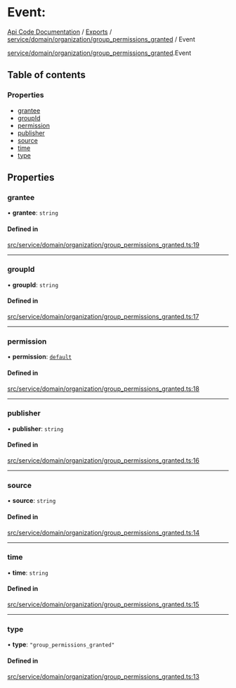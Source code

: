 # Event: 
 
[Api Code Documentation](../README.md) / [Exports](../modules.md) / [service/domain/organization/group\_permissions\_granted](../modules/service_domain_organization_group_permissions_granted.md) / Event

[service/domain/organization/group_permissions_granted](../modules/service_domain_organization_group_permissions_granted.md).Event

## Table of contents

### Properties

- [grantee](service_domain_organization_group_permissions_granted.Event.md#grantee)
- [groupId](service_domain_organization_group_permissions_granted.Event.md#groupid)
- [permission](service_domain_organization_group_permissions_granted.Event.md#permission)
- [publisher](service_domain_organization_group_permissions_granted.Event.md#publisher)
- [source](service_domain_organization_group_permissions_granted.Event.md#source)
- [time](service_domain_organization_group_permissions_granted.Event.md#time)
- [type](service_domain_organization_group_permissions_granted.Event.md#type)

## Properties

### grantee

• **grantee**: `string`

#### Defined in

[src/service/domain/organization/group_permissions_granted.ts:19](https://github.com/openkfw/TruBudget/blob/b9aaff0/api/src/service/domain/organization/group_permissions_granted.ts#L19)

___

### groupId

• **groupId**: `string`

#### Defined in

[src/service/domain/organization/group_permissions_granted.ts:17](https://github.com/openkfw/TruBudget/blob/b9aaff0/api/src/service/domain/organization/group_permissions_granted.ts#L17)

___

### permission

• **permission**: [`default`](../modules/authz_intents.md#default)

#### Defined in

[src/service/domain/organization/group_permissions_granted.ts:18](https://github.com/openkfw/TruBudget/blob/b9aaff0/api/src/service/domain/organization/group_permissions_granted.ts#L18)

___

### publisher

• **publisher**: `string`

#### Defined in

[src/service/domain/organization/group_permissions_granted.ts:16](https://github.com/openkfw/TruBudget/blob/b9aaff0/api/src/service/domain/organization/group_permissions_granted.ts#L16)

___

### source

• **source**: `string`

#### Defined in

[src/service/domain/organization/group_permissions_granted.ts:14](https://github.com/openkfw/TruBudget/blob/b9aaff0/api/src/service/domain/organization/group_permissions_granted.ts#L14)

___

### time

• **time**: `string`

#### Defined in

[src/service/domain/organization/group_permissions_granted.ts:15](https://github.com/openkfw/TruBudget/blob/b9aaff0/api/src/service/domain/organization/group_permissions_granted.ts#L15)

___

### type

• **type**: ``"group_permissions_granted"``

#### Defined in

[src/service/domain/organization/group_permissions_granted.ts:13](https://github.com/openkfw/TruBudget/blob/b9aaff0/api/src/service/domain/organization/group_permissions_granted.ts#L13)
